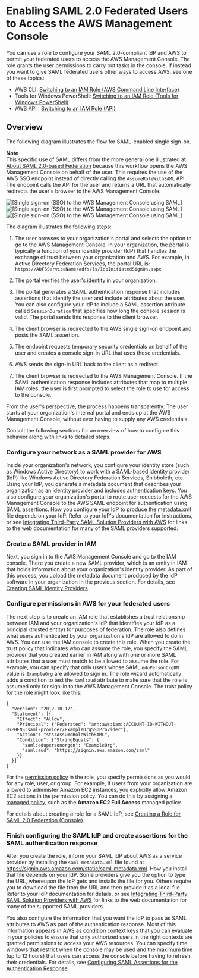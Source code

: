 # Enabling SAML 2\.0 Federated Users to Access the AWS Management Console<a name="id_roles_providers_enable-console-saml"></a>

You can use a role to configure your SAML 2\.0\-compliant IdP and AWS to permit your federated users to access the AWS Management Console\. The role grants the user permissions to carry out tasks in the console\. If instead you want to give SAML federated users other ways to access AWS, see one of these topics:
+ AWS CLI: [Switching to an IAM Role \(AWS Command Line Interface\)](id_roles_use_switch-role-cli.md)
+ Tools for Windows PowerShell: [Switching to an IAM Role \(Tools for Windows PowerShell\)](id_roles_use_switch-role-twp.md)
+ AWS API : [Switching to an IAM Role \(API\)](id_roles_use_switch-role-api.md)

## Overview<a name="enable-console-saml-overview"></a>

The following diagram illustrates the flow for SAML\-enabled single sign\-on\. 

**Note**  
This specific use of SAML differs from the more general one illustrated at [About SAML 2\.0\-based Federation](id_roles_providers_saml.md) because this workflow opens the AWS Management Console on behalf of the user\. This requires the use of the AWS SSO endpoint instead of directly calling the `AssumeRoleWithSAML` API\. The endpoint calls the API for the user and returns a URL that automatically redirects the user's browser to the AWS Management Console\.

![\[Single sign-on (SSO) to the AWS Management Console using SAML\]](http://docs.aws.amazon.com/IAM/latest/UserGuide/)![\[Single sign-on (SSO) to the AWS Management Console using SAML\]](http://docs.aws.amazon.com/IAM/latest/UserGuide/)![\[Single sign-on (SSO) to the AWS Management Console using SAML\]](http://docs.aws.amazon.com/IAM/latest/UserGuide/)

The diagram illustrates the following steps:

1. The user browses to your organization's portal and selects the option to go to the AWS Management Console\. In your organization, the portal is typically a function of your identity provider \(IdP\) that handles the exchange of trust between your organization and AWS\. For example, in Active Directory Federation Services, the portal URL is: `https://ADFSServiceName/adfs/ls/IdpInitiatedSignOn.aspx` 

1. The portal verifies the user's identity in your organization\.

1. The portal generates a SAML authentication response that includes assertions that identify the user and include attributes about the user\. You can also configure your IdP to include a SAML assertion attribute called `SessionDuration` that specifies how long the console session is valid\. The portal sends this response to the client browser\.

1. The client browser is redirected to the AWS single sign\-on endpoint and posts the SAML assertion\. 

1. The endpoint requests temporary security credentials on behalf of the user and creates a console sign\-in URL that uses those credentials\. 

1. AWS sends the sign\-in URL back to the client as a redirect\.

1. The client browser is redirected to the AWS Management Console\. If the SAML authentication response includes attributes that map to multiple IAM roles, the user is first prompted to select the role to use for access to the console\. 

From the user's perspective, the process happens transparently: The user starts at your organization's internal portal and ends up at the AWS Management Console, without ever having to supply any AWS credentials\.

Consult the following sections for an overview of how to configure this behavior along with links to detailed steps\.

### Configure your network as a SAML provider for AWS<a name="fedconsole-config-network-as-saml"></a>

Inside your organization's network, you configure your identity store \(such as Windows Active Directory\) to work with a SAML\-based identity provider \(IdP\) like Windows Active Directory Federation Services, Shibboleth, etc\. Using your IdP, you generate a metadata document that describes your organization as an identity provider and includes authentication keys\. You also configure your organization's portal to route user requests for the AWS Management Console to the AWS SAML endpoint for authentication using SAML assertions\. How you configure your IdP to produce the metadata\.xml file depends on your IdP\. Refer to your IdP's documentation for instructions, or see [Integrating Third\-Party SAML Solution Providers with AWS](id_roles_providers_saml_3rd-party.md) for links to the web documentation for many of the SAML providers supported\.

### Create a SAML provider in IAM<a name="fedconsole-create-saml-provider"></a>

Next, you sign in to the AWS Management Console and go to the IAM console\. There you create a new SAML provider, which is an entity in IAM that holds information about your organization's identity provider\. As part of this process, you upload the metadata document produced by the IdP software in your organization in the previous section\. For details, see [Creating SAML Identity Providers](id_roles_providers_create_saml.md)\. 

### Configure permissions in AWS for your federated users<a name="fedconsole-grantperms"></a>

The next step is to create an IAM role that establishes a trust relationship between IAM and your organization's IdP that identifies your IdP as a principal \(trusted entity\) for purposes of federation\. The role also defines what users authenticated by your organization's IdP are allowed to do in AWS\. You can use the IAM console to create this role\. When you create the trust policy that indicates who can assume the role, you specify the SAML provider that you created earlier in IAM along with one or more SAML attributes that a user must match to be allowed to assume the role\. For example, you can specify that only users whose SAML `eduPersonOrgDN` value is `ExampleOrg` are allowed to sign in\. The role wizard automatically adds a condition to test the `saml:aud` attribute to make sure that the role is assumed only for sign\-in to the AWS Management Console\. The trust policy for the role might look like this: 

```
{
  "Version": "2012-10-17",
  "Statement": [{
    "Effect": "Allow",
    "Principal": {"Federated": "arn:aws:iam::ACCOUNT-ID-WITHOUT-HYPHENS:saml-provider/ExampleOrgSSOProvider"},
    "Action": "sts:AssumeRoleWithSAML",
    "Condition": {"StringEquals": {
      "saml:edupersonorgdn": "ExampleOrg",
      "saml:aud": "https://signin.aws.amazon.com/saml"
    }}
  }]
}
```

For the [permission policy](access_policies.md) in the role, you specify permissions as you would for any role, user, or group\. For example, if users from your organization are allowed to administer Amazon EC2 instances, you explicitly allow Amazon EC2 actions in the permission policy\. You can do this by assigning a [managed policy](access_policies_manage-attach-detach.md), such as the **Amazon EC2 Full Access** managed policy\. 

For details about creating a role for a SAML IdP, see [Creating a Role for SAML 2\.0 Federation \(Console\)](id_roles_create_for-idp_saml.md)\. 

### Finish configuring the SAML IdP and create assertions for the SAML authentication response<a name="fedconsole-configassertions"></a>

After you create the role, inform your SAML IdP about AWS as a service provider by installing the `saml-metadata.xml` file found at [https://signin\.aws\.amazon\.com/static/saml\-metadata\.xml](https://signin.aws.amazon.com/static/saml-metadata.xml)\. How you install that file depends on your IdP\. Some providers give you the option to type the URL, whereupon the IdP gets and installs the file for you\. Others require you to download the file from the URL and then provide it as a local file\. Refer to your IdP documentation for details, or see [Integrating Third\-Party SAML Solution Providers with AWS](id_roles_providers_saml_3rd-party.md) for links to the web documentation for many of the supported SAML providers\.

You also configure the information that you want the IdP to pass as SAML attributes to AWS as part of the authentication response\. Most of this information appears in AWS as condition context keys that you can evaluate in your policies to ensure that only authorized users in the right contexts are granted permissions to access your AWS resources\. You can specify time windows that restrict when the console may be used and the maximum time \(up to 12 hours\) that users can access the console before having to refresh their credentials\. For details, see [Configuring SAML Assertions for the Authentication Response](id_roles_providers_create_saml_assertions.md)\.